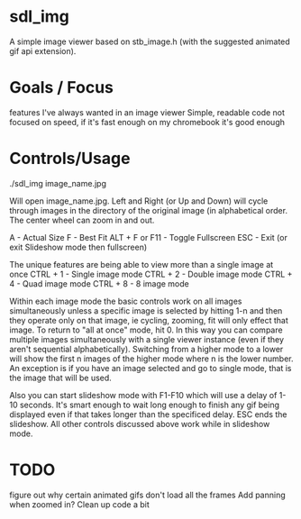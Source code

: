sdl_img
=======

A simple image viewer based on stb_image.h (with the suggested animated gif api extension).

Goals / Focus
=============
features I've always wanted in an image viewer
Simple, readable code
not focused on speed, if it's fast enough on my chromebook it's good enough

Controls/Usage
==============
./sdl_img image_name.jpg

Will open image_name.jpg.  Left and Right (or Up and Down) will cycle
through images in the directory of the original image (in alphabetical order.
The center wheel can zoom in and out.

A              - Actual Size
F              - Best Fit
ALT + F or F11 - Toggle Fullscreen
ESC            - Exit (or exit Slideshow mode then fullscreen)

The unique features are being able to view more than a single image at once
CTRL + 1   - Single image mode
CTRL + 2   - Double image mode
CTRL + 4   - Quad image mode
CTRL + 8   - 8 image mode

Within each image mode the basic controls work on all images simultaneously
unless a specific image is selected by hitting 1-n and then they operate only
on that image, ie cycling, zooming, fit will only effect that image.
To return to "all at once" mode, hit 0.  In this way you can compare multiple
images simultaneously with a single viewer instance (even if they aren't sequential
alphabetically).  Switching from a higher mode to a lower will show the first n images
of the higher mode where n is the lower number.  An exception is if you have an
image selected and go to single mode, that is the image that will be used.

Also you can start slideshow mode with F1-F10 which will use a delay of 1-10 seconds.
It's smart enough to wait long enough to finish any gif being displayed even if that
takes longer than the specificed delay.  ESC ends the slideshow.  All other controls
discussed above work while in slideshow mode.



TODO
====
figure out why certain animated gifs don't load all the frames
Add panning when zoomed in?
Clean up code a bit

